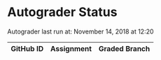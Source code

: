 # Autograder Status
Autograder last run at: November 14, 2018 at 12:20

| GitHub ID | Assignment | Graded Branch |
|-----------|------------|---------------|

